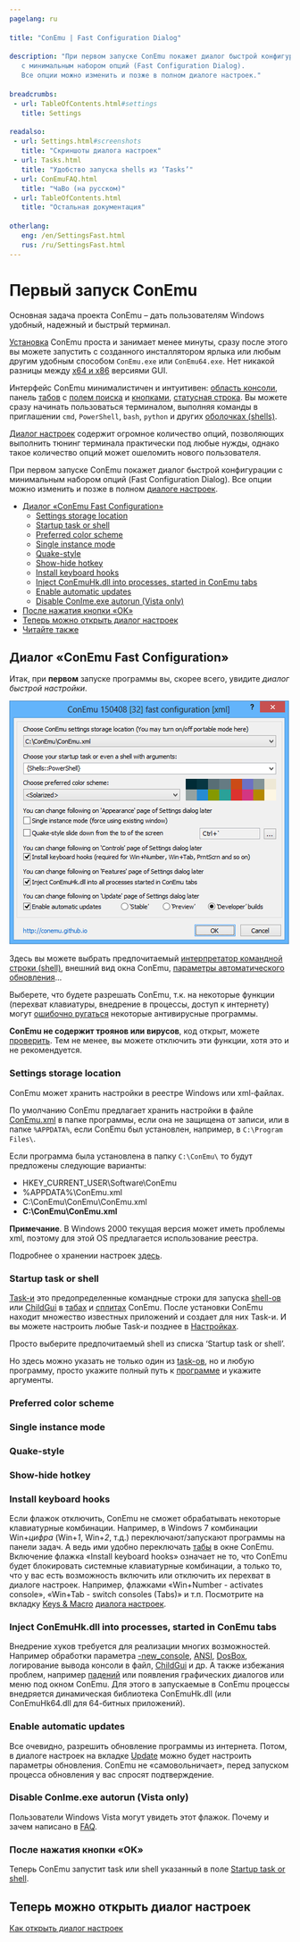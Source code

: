 ```yaml
---
pagelang: ru

title: "ConEmu | Fast Configuration Dialog"

description: "При первом запуске ConEmu покажет диалог быстрой конфигурации
   с минимальным набором опций (Fast Configuration Dialog).
   Все опции можно изменить и позже в полном диалоге настроек."

breadcrumbs:
 - url: TableOfContents.html#settings
   title: Settings

readalso:
 - url: Settings.html#screenshots
   title: "Скриншоты диалога настроек"
 - url: Tasks.html
   title: "Удобство запуска shells из ‘Tasks’"
 - url: ConEmuFAQ.html
   title: "ЧаВо (на русском)"
 - url: TableOfContents.html
   title: "Остальная документация"

otherlang:
   eng: /en/SettingsFast.html
   rus: /ru/SettingsFast.html
---
```


# Первый запуск ConEmu

Основная задача проекта ConEmu – дать пользователям Windows
удобный, надежный и быстрый терминал.


[Установка](Installation.html) ConEmu проста и занимает менее минуты,
сразу после этого вы можете запустить с созданного инсталлятором ярлыка
или любым другим удобным способом `ConEmu.exe` или `ConEmu64.exe`.
Нет никакой разницы между [x64 и x86](VersionComparison.html#x64-or-x86) версиями GUI.

Интерфейс ConEmu минималистичен и интуитивен: [область консоли](VirtualConsole.html),
панель [табов](TabBar.html) c [полем поиска](SearchBar.html)
и [кнопками](ToolBar.html), [статусная строка](StatusBar.html).
Вы можете сразу начинать пользоваться терминалом, выполняя
команды в приглашении `cmd`, `PowerShell`, `bash`, `python`
и других [оболочках (shells)](TerminalVsShell.html).

[Диалог настроек](Settings.html) содержит огромное количество опций,
позволяющих выполнить тюнинг терминала практически под любые нужды,
однако такое количество опций может ошеломить нового пользователя.

При первом запуске ConEmu покажет диалог быстрой конфигурации
с минимальным набором опций (Fast Configuration Dialog).
Все опции можно изменить и позже в полном [диалоге настроек](Settings.html).


* [Диалог «ConEmu Fast Configuration»](#fast-configuration)
  * [Settings storage location](#settings-storage)
  * [Startup task or shell](#startup-task)
  * [Preferred color scheme](#color-scheme)
  * [Single instance mode](#single-instance)
  * [Quake-style](#quake-style)
  * [Show-hide hotkey](#show-hide-hotkey)
  * [Install keyboard hooks](#keyboard-hooks)
  * [Inject ConEmuHk.dll into processes, started in ConEmu tabs](#inject-conemuhk)
  * [Enable automatic updates](#auto-update)
  * [Disable ConIme.exe autorun (Vista only)](#disable-conime)
* [После нажатия кнопки «OK»](#after-ok)
* [Теперь можно открыть диалог настроек](#open-settings)
* [Читайте также](#read-also)


<h2 id="fast-configuration"> Диалог «ConEmu Fast Configuration» </h2>

Итак, при **первом** запуске программы вы, скорее всего,
увидите *диалог быстрой настройки*.

![Диалог предварительной настройки ConEmu](/img/Settings-Fast.png)

Здесь вы можете выбрать предпочитаемый
[интерпретатор командной строки (shell)](TerminalVsShell.html),
внешний вид окна ConEmu,
[параметры автоматического обновления](SettingsUpdate.html)...

Выберете, что будете разрешать ConEmu, т.к. на некоторые функции
(перехват клавиатуры, внедрение в процессы, доступ к интернету)
могут [ошибочно ругаться](FalseAlarms.html) некоторые антивирусные программы.

**ConEmu не содержит троянов или вирусов**,
код открыт, можете [проверить](Source.html).
Тем не менее, вы можете отключить эти функции, хотя это и не рекомендуется.



<h3 id="settings-storage"> Settings storage location </h3>

ConEmu может хранить настройки в реестре Windows или xml-файлах.

По умолчанию ConEmu предлагает хранить настройки в файле
[ConEmu.xml](ConEmuXml.html)
в папке программы, если она не защищена от записи,
или в папке `%APPDATA%`, если ConEmu был установлен,
например, в `C:\Program Files\`.

Если программа была установлена в папку `C:\ConEmu\` то будут предложены следующие варианты:

* HKEY_CURRENT_USER\Software\ConEmu
* %APPDATA%\ConEmu.xml
* C:\ConEmu\ConEmu\ConEmu.xml
* **C:\ConEmu\ConEmu.xml**

**Примечание**. В Windows 2000 текущая версия может иметь проблемы xml,
поэтому для этой OS предлагается использование реестра.

Подробнее о хранении настроек [здесь](ConEmuXml.html).


<h3 id="startup-task"> Startup task or shell </h3>

[Task-и](Tasks.html) это предопределенные командные строки
для запуска [shell-ов](TerminalVsShell.html) или [ChildGui](ChildGui.html)
в [табах](TabBar.html) и [сплитах](SplitScreen.html) ConEmu.
После установки ConEmu находит множество известных приложений и создает для них Task-и.
И вы можете настроить любые Task-и позднее в [Настройках](SettingsTasks.html).

Просто выберите предпочитаемый shell из списка ‘Startup task or shell’.

Но здесь можно указать не только один из [task-ов](Tasks.html),
но и любую программу, просто укажите полный путь к
[программе](https://wikipedia.org/wiki/Executable)
и укажите аргументы.


<h3 id="color-scheme"> Preferred color scheme </h3>
<h3 id="single-instance"> Single instance mode </h3>
<h3 id="quake-style"> Quake-style </h3>
<h3 id="show-hide-hotkey"> Show-hide hotkey </h3>

<h3 id="keyboard-hooks"> Install keyboard hooks </h3>

Если флажок отключить, ConEmu не сможет обрабатывать некоторые
клавиатурные комбинации.
Например, в Windows 7 комбинации Win+*цифра* (Win+*1*, Win+*2*, т.д.)
переключают/запускают программы на панели задач.
А ведь ими удобно переключать [табы](TabBar.html) в окне ConEmu.
Включение флажка «Install keyboard hooks» означает не то,
что ConEmu будет блокировать системные клавиатурные комбинации,
а только то, что у вас есть возможность включить или отключить их
перехват в диалоге настроек.
Например, флажками «Win+Number - activates console»,
«Win+Tab - switch consoles (Tabs)» и т.п.
Посмотрите на вкладку [Keys & Macro](SettingsHotkeys.html) [диалога настроек](Settings.html).


<h3 id="inject-conemuhk"> Inject ConEmuHk.dll into processes, started in ConEmu tabs </h3>

Внедрение хуков требуется для реализации многих возможностей.
Например обработки параметра [-new_console](NewConsole.html),
[ANSI](AnsiEscapeCodes.html), [DosBox](DosBox.html),
логирование вывода консоли в файл, [ChildGui](ChildGui.html) и др.
А также избежания проблем, например [падений](MicrosoftBugs.html)
или появления графических диалогов или меню под окном ConEmu.
Для этого в запускаемые в ConEmu процессы внедряется динамическая библиотека
ConEmuHk.dll (или ConEmuHk64.dll для 64-битных приложений).


<h3 id="auto-update"> Enable automatic updates </h3>

Все очевидно, разрешить обновление программы из интернета.
Потом, в диалоге настроек на вкладке [Update](SettingsUpdate.html)
можно будет настроить параметры обновления.
ConEmu не «самовольничает», перед запуском процесса обновления у вас спросят подтверждение.


<h3 id="disable-conime"> Disable ConIme.exe autorun (Vista only) </h3>

Пользователи Windows Vista могут увидеть этот флажок.
Почему и зачем написано в [FAQ](ConEmuFAQ.html#Windows_Vista).


<h3 id="after-ok"> После нажатия кнопки «OK» </h3>

Теперь ConEmu запустит task или shell
указанный в поле [Startup task or shell](#startup-task).


<h2 id="open-settings"> Теперь можно открыть диалог настроек </h2>

[Как открыть диалог настроек](Settings.html#Settings_dialog)
